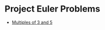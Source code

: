 # Project Euler Problems

* [Multiples of 3 and 5](https://github.com/bcalvario/Project-euler-problems/tree/main/Problem1)
